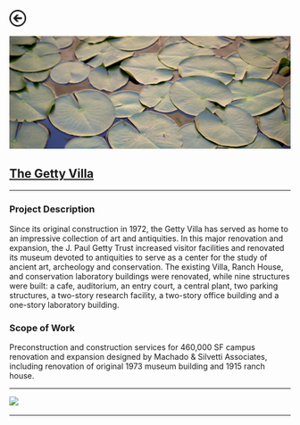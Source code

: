 [<img src="images/arrow_back.png?raw=true" width="30"/>](/construction)

<img src="images/getty_2.png?raw=true"/>

## [The Getty Villa](https://www.getty.edu/visit/villa/)

---

### Project Description
Since its original construction in 1972, the Getty Villa has served as home to an impressive collection of art and antiquities. In this major renovation and expansion, the J. Paul Getty Trust increased visitor facilities and renovated its museum devoted to antiquities to serve as a center for the study of ancient art, archeology and conservation. The existing Villa, Ranch House, and conservation laboratory buildings were renovated, while nine structures were built: a cafe, auditorium, an entry court, a central plant, two parking structures, a two-story research facility, a two-story office building and a one-story laboratory building.

### Scope of Work 
Preconstruction and construction services for 460,000 SF campus renovation and expansion designed by Machado & Silvetti Associates, including renovation of original 1973 museum building and 1915 ranch house.

---

<img src="images/getty_1.png?raw=true"/>

---
